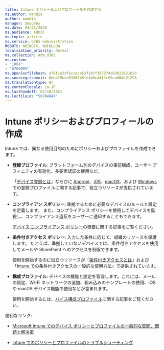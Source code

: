 ```yaml
---
title: Intune ポリシーおよびプロフィールを作成する
ms.author: mandia
author: mandia
manager: dougeby
ms.date: 04/21/2020
ms.audience: Admin
ms.topic: article
ms.service: o365-administration
ROBOTS: NOINDEX, NOFOLLOW
localization_priority: Normal
ms.collection: Adm_O365
ms.custom:
- "1064"
- "6700005"
ms.openlocfilehash: af8f1a3dfaccaca52f187f387274d63b22631b2d
ms.sourcegitcommit: 0eb4f9bde53395b5fd4b5cd4ffc56ca96db91298
ms.translationtype: HT
ms.contentlocale: ja-JP
ms.lasthandoff: 03/10/2021
ms.locfileid: "50704647"
---
```

# <a name="creating-intune-policy-and-profiles"></a>Intune ポリシーおよびプロフィールの作成

Intune では、異なる使用目的のためにポリシーおよびプロファイルを作成できます。

- **登録プロファイル**: プラットフォーム別のデバイスの事前構成、ユーザー アフィニティの有効化、多要素認証の使用など。

  「[デバイス登録とは](https://docs.microsoft.com/intune/device-enrollment)」ならびに [Android](https://docs.microsoft.com/intune/android-enroll)、[iOS](https://docs.microsoft.com/intune/ios-enroll)、[macOS](https://docs.microsoft.com/intune/macos-enroll)、および [Windows](https://docs.microsoft.com/intune/windows-enrollment-methods) での登録プロファイルに関する記事で、役立つリソースが提供されています。

- **コンプライアン スポリシー**: 準拠するために必要なデバイスのルールと設定を定義します。 また、コンプライアンス ポリシーを使用してデバイスを監視し、コンプライアンス違反をユーザーに通知することもできます。

  [デバイス コンプライアンス ポリシー](https://docs.microsoft.com/intune/device-compliance-get-started)の概要に関する記事をご覧ください。
- **条件付きアクセス ポリシー**: 入力した条件に応じて、組織のリソースを保護します。 たとえば、準拠していないデバイスでは、条件付きアクセスを使用してメールや SharePoint へのアクセスを制限できます。

  使用を開始するのに役立つリソースが「[条件付きアクセスとは](https://docs.microsoft.com/intune/conditional-access)」および「[Intune での条件付きアクセスの一般的な使用方法](https://docs.microsoft.com/intune/conditional-access-intune-common-ways-use)」で提供されています。

- **構成プロファイル**: デバイスの機能と設定を管理します。これには、メールの設定、Wi-Fi ネットワークの追加、組み込みのテンプレートの使用、iOS や macOS デバイス機能の使用などが含まれます。

  使用を開始するには、[バイス構成プロファイル](https://docs.microsoft.com/intune/device-profiles)に関する記事をご覧ください。

便利なリンク:

- [Microsoft Intune でのデバイス ポリシーとプロファイルの一般的な質問、問題と解決策](https://docs.microsoft.com/intune/device-profile-troubleshoot)

- [Intune でのポリシーとプロファイルのトラブルシューティング](https://docs.microsoft.com/troubleshoot/mem/intune/troubleshoot-policies-in-microsoft-intune)
